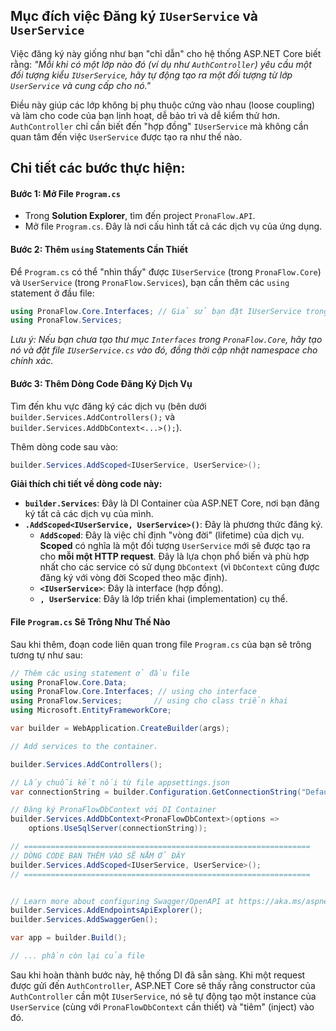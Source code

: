 ## Mục đích việc Đăng ký `IUserService` và `UserService`
Việc đăng ký này giống như bạn "chỉ dẫn" cho hệ thống ASP.NET Core biết rằng: _"Mỗi khi có một lớp nào đó (ví dụ như `AuthController`) yêu cầu một đối tượng kiểu `IUserService`, hãy tự động tạo ra một đối tượng từ lớp `UserService` và cung cấp cho nó."_

Điều này giúp các lớp không bị phụ thuộc cứng vào nhau (loose coupling) và làm cho code của bạn linh hoạt, dễ bảo trì và dễ kiểm thử hơn. `AuthController` chỉ cần biết đến "hợp đồng" `IUserService` mà không cần quan tâm đến việc `UserService` được tạo ra như thế nào.
## **Chi tiết các bước thực hiện**:
#### **Bước 1: Mở File `Program.cs`**
- Trong **Solution Explorer**, tìm đến project `PronaFlow.API`. 
- Mở file `Program.cs`. Đây là nơi cấu hình tất cả các dịch vụ của ứng dụng.
#### **Bước 2: Thêm `using` Statements Cần Thiết**
Để `Program.cs` có thể "nhìn thấy" được `IUserService` (trong `PronaFlow.Core`) và `UserService` (trong `PronaFlow.Services`), bạn cần thêm các `using` statement ở đầu file:
```C#
using PronaFlow.Core.Interfaces; // Giả sử bạn đặt IUserService trong thư mục Interfaces của Core
using PronaFlow.Services;
```

_Lưu ý: Nếu bạn chưa tạo thư mục `Interfaces` trong `PronaFlow.Core`, hãy tạo nó và đặt file `IUserService.cs` vào đó, đồng thời cập nhật namespace cho chính xác._
#### **Bước 3: Thêm Dòng Code Đăng Ký Dịch Vụ**

Tìm đến khu vực đăng ký các dịch vụ (bên dưới `builder.Services.AddControllers();` và `builder.Services.AddDbContext<...>();`).

Thêm dòng code sau vào:
```C#
builder.Services.AddScoped<IUserService, UserService>();
```

**Giải thích chi tiết về dòng code này:**
- **`builder.Services`**: Đây là DI Container của ASP.NET Core, nơi bạn đăng ký tất cả các dịch vụ của mình.
- **`.AddScoped<IUserService, UserService>()`**: Đây là phương thức đăng ký.
    - **`AddScoped`**: Đây là việc chỉ định "vòng đời" (lifetime) của dịch vụ. **Scoped** có nghĩa là một đối tượng `UserService` mới sẽ được tạo ra cho **mỗi một HTTP request**. Đây là lựa chọn phổ biến và phù hợp nhất cho các service có sử dụng `DbContext` (vì `DbContext` cũng được đăng ký với vòng đời Scoped theo mặc định).
    - **`<IUserService>`**: Đây là interface (hợp đồng).
    - **`, UserService`**: Đây là lớp triển khai (implementation) cụ thể.
#### **File `Program.cs` Sẽ Trông Như Thế Nào**
Sau khi thêm, đoạn code liên quan trong file `Program.cs` của bạn sẽ trông tương tự như sau:
```C#
// Thêm các using statement ở đầu file
using PronaFlow.Core.Data;
using PronaFlow.Core.Interfaces; // using cho interface
using PronaFlow.Services;       // using cho class triển khai
using Microsoft.EntityFrameworkCore;

var builder = WebApplication.CreateBuilder(args);

// Add services to the container.

builder.Services.AddControllers();

// Lấy chuỗi kết nối từ file appsettings.json
var connectionString = builder.Configuration.GetConnectionString("DefaultConnection");

// Đăng ký PronaFlowDbContext với DI Container
builder.Services.AddDbContext<PronaFlowDbContext>(options =>
    options.UseSqlServer(connectionString));

// ================================================================
// DÒNG CODE BẠN THÊM VÀO SẼ NẰM Ở ĐÂY
builder.Services.AddScoped<IUserService, UserService>();
// ================================================================


// Learn more about configuring Swagger/OpenAPI at https://aka.ms/aspnetcore/swashbuckle
builder.Services.AddEndpointsApiExplorer();
builder.Services.AddSwaggerGen();

var app = builder.Build();

// ... phần còn lại của file
```

Sau khi hoàn thành bước này, hệ thống DI đã sẵn sàng. Khi một request được gửi đến `AuthController`, ASP.NET Core sẽ thấy rằng constructor của `AuthController` cần một `IUserService`, nó sẽ tự động tạo một instance của `UserService` (cùng với `PronaFlowDbContext` cần thiết) và "tiêm" (inject) vào đó.